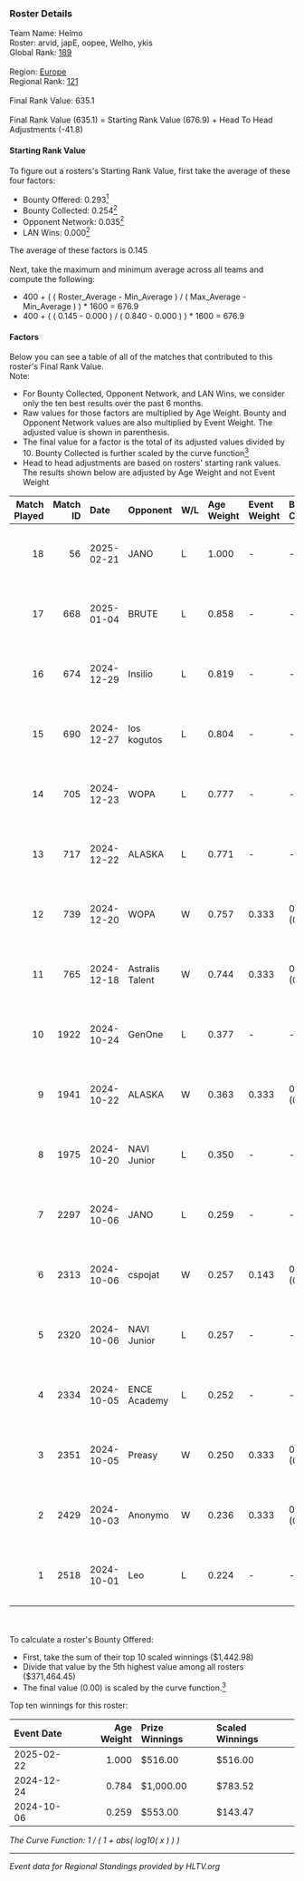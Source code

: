 ### Roster Details<br />
Team Name: Heimo<br />
Roster: arvid, japE, oopee, Welho, ykis<br />
Global Rank: [189](../../standings_global_2025_02_24.md)<br />
<br />
Region: [Europe]( ../../standings_europe_2025_02_24.md)<br />
Regional Rank: [121]( ../../standings_europe_2025_02_24.md)<br />
<br />
Final Rank Value:  635.1<br />
<br />
Final Rank Value (635.1) = Starting Rank Value (676.9) + Head To Head Adjustments (-41.8)<br />

#### Starting Rank Value<br />
To figure out a rosters's Starting Rank Value, first take the average of these four factors:<br />
- Bounty Offered: 0.293[<sup>1</sup>](#table2)
- Bounty Collected: 0.254[<sup>2</sup>](#table1)
- Opponent Network: 0.035[<sup>2</sup>](#table1)
- LAN Wins: 0.000[<sup>2</sup>](#table1)

The average of these factors is 0.145<br />
<br />
Next, take the maximum and minimum average across all teams and compute the following:<br />
- 400 + ( ( Roster_Average - Min_Average ) / ( Max_Average - Min_Average ) ) * 1600 = 676.9
- 400 + ( ( 0.145 - 0.000 ) / ( 0.840 - 0.000 ) ) * 1600 = 676.9


#### Factors<br />
Below you can see a table of all of the matches that contributed to this roster's Final Rank Value.<br />
Note:<br />

- For Bounty Collected, Opponent Network, and LAN Wins, we consider only the ten best results over the past 6 months.
- Raw values for those factors are multiplied by Age Weight. Bounty and Opponent Network values are also multiplied by Event Weight. The adjusted value is shown in parenthesis.
- The final value for a factor is the total of its adjusted values divided by 10. Bounty Collected is further scaled by the curve function[<sup>3</sup>](#curveFunction)
- Head to head adjustments are based on rosters' starting rank values. The results shown below are adjusted by Age Weight and not Event Weight
<span id="table1"></span><br />


| Match Played | Match ID | Date       | Opponent        | W/L | Age Weight | Event Weight | Bounty Collected | Opponent Network | LAN Wins  | H2H Adj. | Roster                            |
| -: | -: | :- | :- | :- | :- | :- | :- | :- | :- | -: | :- |
|           18 |       56 | 2025-02-21 | JANO            | L   | 1.000      | -            | -                | -                | -         |    -7.12 | arvid, japE, oopee, Welho, ykis   |
|           17 |      668 | 2025-01-04 | BRUTE           | L   | 0.858      | -            | -                | -                | -         |   -13.36 | arvid, japE, oopee, spargo, Welho |
|           16 |      674 | 2024-12-29 | Insilio         | L   | 0.819      | -            | -                | -                | -         |   -13.69 | arvid, japE, oopee, spargo, Welho |
|           15 |      690 | 2024-12-27 | los kogutos     | L   | 0.804      | -            | -                | -                | -         |   -18.63 | arvid, japE, oopee, spargo, Welho |
|           14 |      705 | 2024-12-23 | WOPA            | L   | 0.777      | -            | -                | -                | -         |    -8.54 | arvid, japE, oopee, spargo, Welho |
|           13 |      717 | 2024-12-22 | ALASKA          | L   | 0.771      | -            | -                | -                | -         |    -6.46 | arvid, japE, oopee, spargo, Welho |
|           12 |      739 | 2024-12-20 | WOPA            | W   | 0.757      | 0.333        | 0.027 (0.007)    | 0.549 (0.139)    | 0 (0.000) |    14.43 | arvid, japE, oopee, spargo, Welho |
|           11 |      765 | 2024-12-18 | Astralis Talent | W   | 0.744      | 0.333        | 0.002 (0.001)    | 0.438 (0.109)    | 0 (0.000) |    11.61 | arvid, japE, oopee, spargo, Welho |
|           10 |     1922 | 2024-10-24 | GenOne          | L   | 0.377      | -            | -                | -                | -         |    -4.71 | arvid, japE, oopee, spargo, Welho |
|            9 |     1941 | 2024-10-22 | ALASKA          | W   | 0.363      | 0.333        | 0.029 (0.003)    | 0.684 (0.083)    | 0 (0.000) |     9.21 | arvid, japE, oopee, spargo, Welho |
|            8 |     1975 | 2024-10-20 | NAVI Junior     | L   | 0.350      | -            | -                | -                | -         |    -1.87 | arvid, japE, oopee, spargo, Welho |
|            7 |     2297 | 2024-10-06 | JANO            | L   | 0.259      | -            | -                | -                | -         |    -2.29 | arvid, japE, oopee, spargo, Welho |
|            6 |     2313 | 2024-10-06 | cspojat         | W   | 0.257      | 0.143        | 0.000 (0.000)    | 0.000 (0.000)    | 0 (0.000) |     1.43 | arvid, japE, oopee, spargo, Welho |
|            5 |     2320 | 2024-10-06 | NAVI Junior     | L   | 0.257      | -            | -                | -                | -         |    -1.48 | arvid, japE, oopee, spargo, Welho |
|            4 |     2334 | 2024-10-05 | ENCE Academy    | L   | 0.252      | -            | -                | -                | -         |    -3.14 | arvid, japE, oopee, spargo, Welho |
|            3 |     2351 | 2024-10-05 | Preasy          | W   | 0.250      | 0.333        | 0.006 (0.000)    | 0.211 (0.018)    | 0 (0.000) |     4.16 | arvid, japE, oopee, spargo, Welho |
|            2 |     2429 | 2024-10-03 | Anonymo         | W   | 0.236      | 0.333        | 0.000 (0.000)    | 0.000 (0.000)    | 0 (0.000) |     1.32 | arvid, japE, oopee, Welho, ykis   |
|            1 |     2518 | 2024-10-01 | Leo             | L   | 0.224      | -            | -                | -                | -         |    -2.65 | arvid, japE, oopee, Welho, ykis   |

<br />
<span id="table2"></span><br />
To calculate a roster's Bounty Offered:<br />

- First, take the sum of their top 10 scaled winnings ($1,442.98)
- Divide that value by the 5th highest value among all rosters ($371,464.45)
- The final value (0.00) is scaled by the curve function.[<sup>3</sup>](#curveFunction)

Top ten winnings for this roster:<br />

| Event Date | Age Weight | Prize Winnings | Scaled Winnings |
| :- | -: | :- | :- |
| 2025-02-22 |      1.000 | $516.00        | $516.00         |
| 2024-12-24 |      0.784 | $1,000.00      | $783.52         |
| 2024-10-06 |      0.259 | $553.00        | $143.47         |


<span id="curveFunction"></span>_The Curve Function: 1 / ( 1 + abs( log10( x ) ) )_<br />

---
_Event data for Regional Standings provided by HLTV.org_<br />

